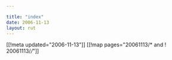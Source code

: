 ```yaml
---

title: "index"
date: 2006-11-13
layout: rut
---
```


[[!meta updated="2006-11-13"]]
[[!map pages="20061113/* and ! 20061113/*/*"]]
